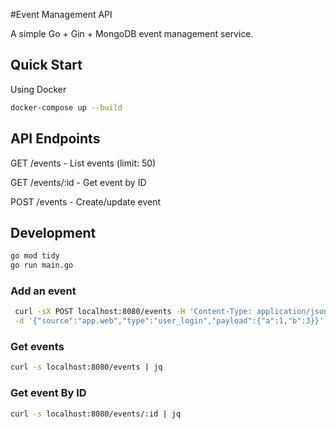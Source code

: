 #Event Management API

A simple Go + Gin + MongoDB event management service.

## Quick Start
Using Docker
```bash
docker-compose up --build
```

## API Endpoints

GET /events - List events (limit: 50)

GET /events/:id - Get event by ID

POST /events - Create/update event

## Development
```bash
go mod tidy
go run main.go
```

### Add an event
```bash
 curl -sX POST localhost:8080/events -H 'Content-Type: application/json' \
 -d '{"source":"app.web","type":"user_login","payload":{"a":1,"b":3}}' | jq
```

### Get events
```bash
curl -s localhost:8080/events | jq 
```

### Get event By ID
```bash
curl -s localhost:8080/events/:id | jq 
```